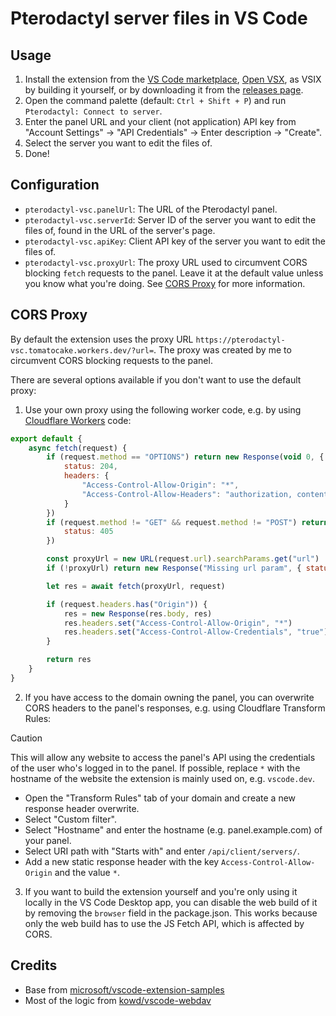 # Pterodactyl server files in VS Code

## Usage

1. Install the extension from the [VS Code marketplace](https://marketplace.visualstudio.com/items?itemName=TomatoCake.pterodactyl-vsc), [Open VSX](https://open-vsx.org/extension/tomatocake/pterodactyl-vsc), as VSIX by building it yourself, or by downloading it from the [releases page](https://github.com/DEVTomatoCake/Pterodactyl-vsc/releases).
2. Open the command palette (default: `Ctrl + Shift + P`) and run `Pterodactyl: Connect to server`.
3. Enter the panel URL and your client (not application) API key from "Account Settings" -> "API Credentials" -> Enter description -> "Create".
4. Select the server you want to edit the files of.
5. Done!

## Configuration

- `pterodactyl-vsc.panelUrl`: The URL of the Pterodactyl panel.
- `pterodactyl-vsc.serverId`: Server ID of the server you want to edit the files of, found in the URL of the server's page.
- `pterodactyl-vsc.apiKey`: Client API key of the server you want to edit the files of.
- `pterodactyl-vsc.proxyUrl`: The proxy URL used to circumvent CORS blocking `fetch` requests to the panel. Leave it at the default value unless you know what you're doing. See [CORS Proxy](#cors-proxy) for more information.

## CORS Proxy

By default the extension uses the proxy URL `https://pterodactyl-vsc.tomatocake.workers.dev/?url=`.
The proxy was created by me to circumvent CORS blocking requests to the panel.

There are several options available if you don't want to use the default proxy:
1. Use your own proxy using the following worker code, e.g. by using [Cloudflare Workers](https://workers.cloudflare.com) code:
```js
export default {
	async fetch(request) {
		if (request.method == "OPTIONS") return new Response(void 0, {
			status: 204,
			headers: {
				"Access-Control-Allow-Origin": "*",
				"Access-Control-Allow-Headers": "authorization, content-type, accept"
			}
		})
		if (request.method != "GET" && request.method != "POST") return new Response(void 0, {
			status: 405
		})

		const proxyUrl = new URL(request.url).searchParams.get("url")
		if (!proxyUrl) return new Response("Missing url param", { status: 400 })

		let res = await fetch(proxyUrl, request)

		if (request.headers.has("Origin")) {
			res = new Response(res.body, res)
			res.headers.set("Access-Control-Allow-Origin", "*")
			res.headers.set("Access-Control-Allow-Credentials", "true")
		}

		return res
	}
}
```

2. If you have access to the domain owning the panel, you can overwrite CORS headers to the panel's responses, e.g. using Cloudflare Transform Rules:
> [!CAUTION]
> This will allow any website to access the panel's API using the credentials of the user who's logged in to the panel. If possible, replace `*` with the hostname of the website the extension is mainly used on, e.g. `vscode.dev`.

- Open the "Transform Rules" tab of your domain and create a new response header overwrite.
- Select "Custom filter".
- Select "Hostname" and enter the hostname (e.g. panel.example.com) of your panel.
- Select URI path with "Starts with" and enter `/api/client/servers/`.
- Add a new static response header with the key `Access-Control-Allow-Origin` and the value `*`.

3. If you want to build the extension yourself and you're only using it locally in the VS Code Desktop app, you can disable the web build of it by removing the `browser` field in the package.json. This works because only the web build has to use the JS Fetch API, which is affected by CORS.

## Credits

- Base from [microsoft/vscode-extension-samples](https://github.com/microsoft/vscode-extension-samples/tree/main/fsprovider-sample)
- Most of the logic from [kowd/vscode-webdav](https://github.com/kowd/vscode-webdav)
